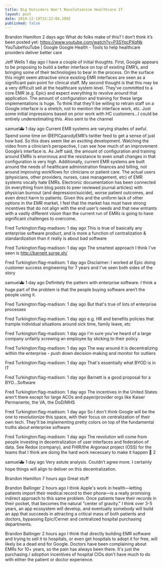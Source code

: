 ```yaml
---
title: Big Outsiders Won't Revolutionize Healthcare IT
layout: post
date: 2019-12-19T22:22:04.299Z
published: false
---
```

Brandon Hamilton  2 days ago What do folks make of this? I don’t think it’s been posted yet: https://www.youtube.com/watch?v=P3SYqcPXqNk
YouTubeYouTube | Google
Google Health - Tools to help healthcare providers deliver better care

Jeff Wells  1 day ago I have a couple of initial thoughts. First, Google appears to be proposing to build a better interface on top of existing EMR’s, and bringing some of their technologies to bear in the process. On the surface this might seem attractive since existing EMR interfaces are seen as a significant pain point for clinical staff. My second thought is that this may be a very difficult sell at the healthcare system level. They’ve committed to a core EMR (e.g. Epic) and expect everything to revolve around that application. The amount of configuration and training for these large implementations is huge. To think that they’ll be willing to retrain staff on a Google interface is a stretch, not to mention the interface work, etc. 
Just some initial impressions based on prior work with HC customers...I could be entirely underestimating this. 
Also sent to the channel

samuel:ambulance:  1 day ago Current EMR systems are varying shades of awful. Spend some time on @EPICparodyEMR’s twitter feed to get a sense of just how bad. So this does seem like an exciting development. Watching the video from a clinician’s perspective, I can see how much of an improvement Google’s interface is. As Jeff said, the amount of configuration and training around EMRs is enormous and the resistance to even small changes in that configuration is very high. Additionally, current EMR systems are built around the needs of healthcare administration finances and billing, not around improving workflows for clinicians or patient care. The actual users (physicians, other providers, nurses, case management, etc)  of EMR systems vocally hate EMRs. Electronic documentation has been connected (in everything from blog posts to peer reviewed journal articles) with physician burnout (and depression/suicide), worse patient outcomes, and even direct harm to patients. Given this and the uniform lack of other options in the EMR market, I feel that the market has must have strong incentives that do not align with the end user’s needs and that new entrants with a vastly different vision than the current run of EMRs is going to have significant challenges to overcome.

Fred Turkington:flag-madison:  1 day ago This is true of basically any enterprise software product, and is more a function of centralization & standardization than it really is about bad software

Fred Turkington:flag-madison:  1 day ago The smartest approach I think I've seen is http://barnett.surge.sh/

Fred Turkington:flag-madison:  1 day ago Disclaimer: I worked at Epic doing customer success engineering for 7 years and I've seen both sides of the story

samuel:ambulance:  1 day ago Definitely the pattern with enterprise software. I think a huge part of the problem is that the people buying software aren’t the people using it. 

Fred Turkington:flag-madison:  1 day ago But that's true of lots of enterprise processes

Fred Turkington:flag-madison:  1 day ago e.g. HR and benefits policies that trample individual situations around sick time, family leave, etc

Fred Turkington:flag-madison:  1 day ago I'm sure you've heard of a large company unfairly screwing an employee by sticking to their policy

Fred Turkington:flag-madison:  1 day ago The way around it is decentralizing within the enterprise - push down decision-making and monitor for outliers

Fred Turkington:flag-madison:  1 day ago That's essentially what BYOD is in IT

Fred Turkington:flag-madison:  1 day ago Barnett is a good proposal for a BYO...Software

Fred Turkington:flag-madison:  1 day ago The incentives in the United States aren't there except for large ACOs and payer/provider orgs like Kaiser Permanente, the VA, the DoD/MHS

Fred Turkington:flag-madison:  1 day ago So I don't think Google will be the one to revolutionize this space, with their focus on centralization of their own tech. They'll be implementing pretty colors on top of the fundamental truths about enterprise software

Fred Turkington:flag-madison:  1 day ago The revolution will come from people investing in decentralization of user interfaces and federation of data. See Redox (company), and FHIR/the Argonaut project (OSS) for the teams that I think are doing the hard work necessary to make it happen
:100:
2

samuel:ambulance:  1 day ago Very astute analysis. Couldn’t agree more. I certainly hope things will align to deliver on this decentralization. 

Brandon Hamilton  7 hours ago Great stuff

Brandon Ballinger  2 hours ago I think Apple's work in health—letting patients import their medical record to their phone—is a really promising indirect approach to this same problem. Once patients have their records in their pocket, that becomes the natural "center of gravity." I think over 3-5 years, an app ecosystem will develop, and eventually somebody will build an app that succeeds in attracting a critical mass of both patients and doctors, bypassing Epic/Cerner and centralized hospital purchasing departments.

Brandon Ballinger  2 hours ago I think that directly building EMR software and trying to sell it to hospitals, or even get hospitals to adopt it for free, will likely be a dead end for Google. Doctors have been complaining about EMRs for 10+ years, so the pain has always been there. It's just the purchasing / adoption incentives of hospital CIOs don't have much to do with either the patient or doctor experience.

